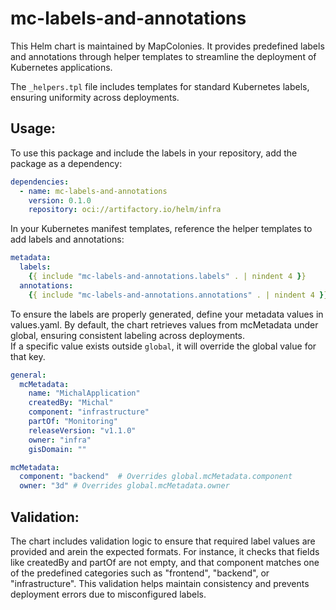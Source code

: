 # mc-labels-and-annotations

This Helm chart is maintained by MapColonies.
It provides predefined labels and annotations through helper templates to streamline the deployment
of Kubernetes applications.

The `_helpers.tpl` file includes templates for standard Kubernetes labels, ensuring uniformity across deployments.

## Usage:
To use this package and include the labels in your repository, add the package as a dependency:

```yaml
dependencies:
  - name: mc-labels-and-annotations
    version: 0.1.0
    repository: oci://artifactory.io/helm/infra
```

In your Kubernetes manifest templates, reference the helper templates to add labels and annotations:

```yaml
metadata:
  labels:
    {{ include "mc-labels-and-annotations.labels" . | nindent 4 }}
  annotations:
    {{ include "mc-labels-and-annotations.annotations" . | nindent 4 }}
```

To ensure the labels are properly generated, define your metadata values in values.yaml.
By default, the chart retrieves values from mcMetadata under global, ensuring consistent labeling across deployments.  
If a specific value exists outside `global`, it will override the global value for that key.

```yaml
general:
  mcMetadata:
    name: "MichalApplication"
    createdBy: "Michal" 
    component: "infrastructure"
    partOf: "Monitoring"
    releaseVersion: "v1.1.0"
    owner: "infra"
    gisDomain: ""

mcMetadata:
  component: "backend"  # Overrides global.mcMetadata.component
  owner: "3d" # Overrides global.mcMetadata.owner
```

## Validation:
The chart includes validation logic to ensure that required label values are provided and arein the expected
formats. For instance, it checks that fields like createdBy and partOf are not empty, and that component 
matches one of the predefined categories such as "frontend", "backend", or "infrastructure".
This validation helps maintain consistency and prevents deployment errors due to misconfigured labels.
